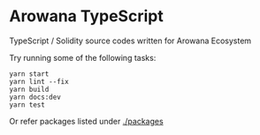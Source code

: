 # Arowana TypeScript

TypeScript / Solidity source codes written for Arowana Ecosystem

Try running some of the following tasks:

```shell
yarn start
yarn lint --fix
yarn build
yarn docs:dev
yarn test
```

Or refer packages listed under [./packages](./packages)